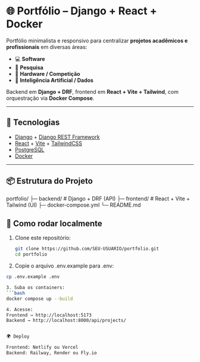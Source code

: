 # 🌐 Portfólio – Django + React + Docker

Portfólio minimalista e responsivo para centralizar **projetos acadêmicos e profissionais** em diversas áreas:  
- 💻 **Software**  
- 🔬 **Pesquisa**  
- 🔧 **Hardware / Competição**  
- 🤖 **Inteligência Artificial / Dados**

Backend em **Django + DRF**, frontend em **React + Vite + Tailwind**, com orquestração via **Docker Compose**.

---

## 🚀 Tecnologias
- [Django](https://www.djangoproject.com/) + [Django REST Framework](https://www.django-rest-framework.org/)  
- [React](https://react.dev/) + [Vite](https://vitejs.dev/) + [TailwindCSS](https://tailwindcss.com/)  
- [PostgreSQL](https://www.postgresql.org/)  
- [Docker](https://www.docker.com/)  

---

## 📦 Estrutura do Projeto
portfolio/
├─ backend/ # Django + DRF (API)
├─ frontend/ # React + Vite + Tailwind (UI)
├─ docker-compose.yml
└─ README.md

## 🔧 Como rodar localmente

1. Clone este repositório:
   ```bash
   git clone https://github.com/SEU-USUARIO/portfolio.git
   cd portfolio

2. Copie o arquivo .env.example para .env:
  ```bash
  cp .env.example .env

3. Suba os containers:
  ```bash
  docker compose up --build

4. Acesse:
  Frontend → http://localhost:5173
  Backend → http://localhost:8000/api/projects/


🌍 Deploy

Frontend: Netlify ou Vercel
Backend: Railway, Render ou Fly.io
